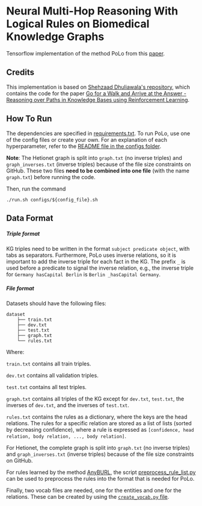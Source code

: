 # Neural Multi-Hop Reasoning With Logical Rules on Biomedical Knowledge Graphs

Tensorflow implementation of the method PoLo from this [paper](https://arxiv.org/abs/2103.10367).


<h2> Credits</h2>

This implementation is based on [Shehzaad Dhuliawala's repository](https://github.com/shehzaadzd/MINERVA), which contains the code for the paper [Go for a Walk and Arrive at the Answer - Reasoning over Paths in Knowledge Bases using Reinforcement Learning](https://arxiv.org/abs/1711.05851).

<h2> How To Run </h2>

The dependencies are specified in [requirements.txt](requirements.txt). To run PoLo, use one of the config files or create your own. For an explanation of each hyperparameter, refer to the [README file in the configs folder](configs/README.md).

**Note**: The Hetionet graph is split into ```graph.txt``` (no inverse triples) and ```graph_inverses.txt``` (inverse triples) because of the file size constraints on GitHub.
These two files **need to be combined into one file** (with the name ```graph.txt```) before running the code.

Then, run the command
```
./run.sh configs/${config_file}.sh
```


<h2> Data Format </h2>

<h5> Triple format </h5>

KG triples need to be written in the format ```subject predicate object```, with tabs as separators. Furthermore, PoLo uses inverse relations, so it is important to add the inverse triple for each fact in the KG. The prefix  ```_``` is used before a predicate to signal the inverse relation, e.g., the inverse triple for ```Germany hasCapital Berlin``` is ```Berlin _hasCapital Germany```.

<h5> File format </h5>

Datasets should have the following files:
```
dataset
    ├── train.txt
    ├── dev.txt
    ├── test.txt
    ├── graph.txt
    └── rules.txt
```

Where:

```train.txt``` contains all train triples.

```dev.txt``` contains all validation triples.

```test.txt``` contains all test triples.

```graph.txt``` contains all triples of the KG except for ```dev.txt```, ```test.txt```, the inverses of ```dev.txt```, and the inverses of ```test.txt```.

```rules.txt``` contains the rules as a dictionary, where the keys are the head relations. The rules for a specific relation are stored as a list of lists (sorted by decreasing confidence), where a rule is expressed as ```[confidence, head relation, body relation, ..., body relation]```.

For Hetionet, the complete graph is split into ```graph.txt``` (no inverse triples) and ```graph_inverses.txt``` (inverse triples) because of the file size constraints on GitHub.

For rules learned by the method [AnyBURL](http://web.informatik.uni-mannheim.de/AnyBURL/), the script [preprocess_rule_list.py](https://github.com/liu-yushan/PoLo/blob/main/mycode/data/preprocessing_scripts/preprocess_rule_list.py) can be used to preprocess the rules into the format that is needed for PoLo.

Finally, two vocab files are needed, one for the entities and one for the relations. These can be created by using the [```create_vocab.py``` file](mycode/data/preprocessing_scripts/create_vocab.py).
